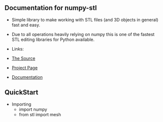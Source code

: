 ## Documentation for numpy-stl

- Simple library to make working with STL files (and 3D objects in general) fast and easy.
- Due to all operations heavily relying on numpy this is one of the fastest STL editing libraries for Python available.

- Links:
- [The Source]( https://github.com/WoLpH/numpy-stl)
- [Project Page]( https://pypi.python.org/pypi/numpy-stl)
- [Documentation](http://numpy-stl.readthedocs.org/en/latest/)

## QuickStart

- Importing
   - import numpy
   - from stl import mesh


